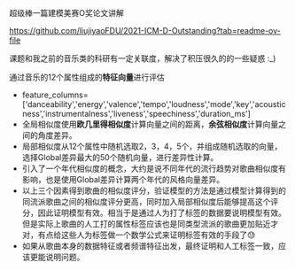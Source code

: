 超级棒一篇建模美赛O奖论文讲解

https://github.com/liujiyaoFDU/2021-ICM-D-Outstanding?tab=readme-ov-file

课题和我之前的音乐类的科研有一定关联度，解决了积压很久的的一些疑惑 :_)

通过音乐的12个属性组成的**特征向量**进行评估
-  feature_columns=['danceability','energy','valence','tempo','loudness','mode','key','acousticness','instrumentalness','liveness','speechiness','duration_ms']
-  全局相似度使用**欧几里得相似度**计算向量之间的距离，**余弦相似度**计算向量之间的角度差异。
-  局部相似度从12个属性中随机选取2，3，4，5个，并组成随机选取的向量，选择Global差异最大的50个随机向量，进行差异性计算。
-  引入了一个年代相似度的概念，大约是说不同年代的流行趋势对歌曲相似度有影响，也是使用Global差异计算两个年代的风格向量差异。
-  以上三个因素得到歌曲的相似度评分，验证模型的方法是通过模型计算得到的同流派歌曲之间的相似度评分更高，同时加入局部相似度后能够提高这个评分，因此证明模型有效。相当于是通过人为打了标签的数据要说明模型有效。但是实际上歌曲的人工打的属性标签应该也是同类型流派的歌曲更加贴近才对，有点给这些人为标签做一个数学公式来证明标签有效的手段了😓
-  如果从歌曲本身的数据特征或者频谱特征出发，最终证明和人工标签一致，应该更能说明问题。
